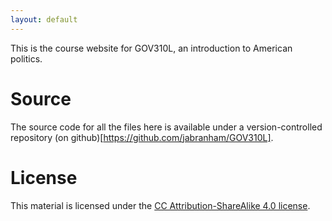 ```yaml
---
layout: default 
---
```


This is the course website for GOV310L, an introduction to American
politics.

# Source
The source code for all the files here is available under a
version-controlled repository (on
github)[https://github.com/jabranham/GOV310L]. 

# License
This material is licensed under the
[CC Attribution-ShareAlike 4.0 license](http://creativecommons.org/licenses/by-sa/4.0/).

